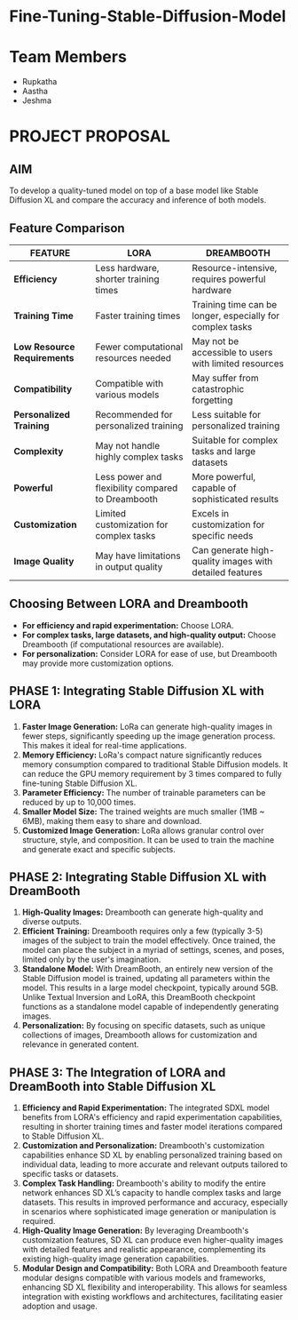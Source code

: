# Fine-Tuning-Stable-Diffusion-Model

# Team Members
- Rupkatha
- Aastha
- Jeshma


# PROJECT PROPOSAL

## AIM
To develop a quality-tuned model on top of a base model like Stable Diffusion XL and compare the accuracy and inference of both models.

## Feature Comparison

| FEATURE                    | LORA                                                                 | DREAMBOOTH                                                                     |
|----------------------------|----------------------------------------------------------------------|--------------------------------------------------------------------------------|
| **Efficiency**             | Less hardware, shorter training times                                | Resource-intensive, requires powerful hardware                                  |
| **Training Time**          | Faster training times                                                | Training time can be longer, especially for complex tasks                       |
| **Low Resource Requirements** | Fewer computational resources needed                                 | May not be accessible to users with limited resources                           |
| **Compatibility**          | Compatible with various models                                       | May suffer from catastrophic forgetting                                         |
| **Personalized Training**  | Recommended for personalized training                                | Less suitable for personalized training                                         |
| **Complexity**             | May not handle highly complex tasks                                  | Suitable for complex tasks and large datasets                                   |
| **Powerful**               | Less power and flexibility compared to Dreambooth                    | More powerful, capable of sophisticated results                                 |
| **Customization**          | Limited customization for complex tasks                              | Excels in customization for specific needs                                      |
| **Image Quality**          | May have limitations in output quality                               | Can generate high-quality images with detailed features                         |

## Choosing Between LORA and Dreambooth
- **For efficiency and rapid experimentation:** Choose LORA.
- **For complex tasks, large datasets, and high-quality output:** Choose Dreambooth (if computational resources are available).
- **For personalization:** Consider LORA for ease of use, but Dreambooth may provide more customization options.

## PHASE 1: Integrating Stable Diffusion XL with LORA
1. **Faster Image Generation:** LoRa can generate high-quality images in fewer steps, significantly speeding up the image generation process. This makes it ideal for real-time applications.
2. **Memory Efficiency:** LoRa's compact nature significantly reduces memory consumption compared to traditional Stable Diffusion models. It can reduce the GPU memory requirement by 3 times compared to fully fine-tuning Stable Diffusion XL.
3. **Parameter Efficiency:** The number of trainable parameters can be reduced by up to 10,000 times.
4. **Smaller Model Size:** The trained weights are much smaller (1MB ~ 6MB), making them easy to share and download.
5. **Customized Image Generation:** LoRa allows granular control over structure, style, and composition. It can be used to train the machine and generate exact and specific subjects.

## PHASE 2: Integrating Stable Diffusion XL with DreamBooth
1. **High-Quality Images:** Dreambooth can generate high-quality and diverse outputs.
2. **Efficient Training:** Dreambooth requires only a few (typically 3-5) images of the subject to train the model effectively. Once trained, the model can place the subject in a myriad of settings, scenes, and poses, limited only by the user's imagination.
3. **Standalone Model:** With DreamBooth, an entirely new version of the Stable Diffusion model is trained, updating all parameters within the model. This results in a large model checkpoint, typically around 5GB. Unlike Textual Inversion and LoRA, this DreamBooth checkpoint functions as a standalone model capable of independently generating images.
4. **Personalization:** By focusing on specific datasets, such as unique collections of images, Dreambooth allows for customization and relevance in generated content.

## PHASE 3: The Integration of LORA and DreamBooth into Stable Diffusion XL
1. **Efficiency and Rapid Experimentation:** The integrated SDXL model benefits from LORA's efficiency and rapid experimentation capabilities, resulting in shorter training times and faster model iterations compared to Stable Diffusion XL.
2. **Customization and Personalization:** Dreambooth's customization capabilities enhance SD XL by enabling personalized training based on individual data, leading to more accurate and relevant outputs tailored to specific tasks or datasets.
3. **Complex Task Handling:** Dreambooth's ability to modify the entire network enhances SD XL’s capacity to handle complex tasks and large datasets. This results in improved performance and accuracy, especially in scenarios where sophisticated image generation or manipulation is required.
4. **High-Quality Image Generation:** By leveraging Dreambooth's customization features, SD XL can produce even higher-quality images with detailed features and realistic appearance, complementing its existing high-quality image generation capabilities.
5. **Modular Design and Compatibility:** Both LORA and Dreambooth feature modular designs compatible with various models and frameworks, enhancing SD XL flexibility and interoperability. This allows for seamless integration with existing workflows and architectures, facilitating easier adoption and usage.
